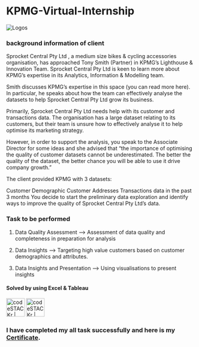 # KPMG-Virtual-Internship

![Logos](https://hitconsultant.net/wp-content/uploads/2015/04/KPMG-logo.jpg)

### background information of client

Sprocket Central Pty Ltd , a medium size bikes & cycling accessories organisation, has approached Tony Smith (Partner) in KPMG’s Lighthouse & Innovation Team. Sprocket Central Pty Ltd  is keen to learn more about KPMG’s expertise in its Analytics, Information & Modelling team. 

Smith discusses KPMG’s expertise in this space (you can read more here). In particular, he speaks about how the team can effectively analyse the datasets to help Sprocket Central Pty Ltd grow its business.

Primarily, Sprocket Central Pty Ltd needs help with its customer and transactions data. The organisation has a large dataset relating to its customers, but their team is unsure how to effectively analyse it to help optimise its marketing strategy. 

However, in order to support the analysis, you speak to the Associate Director for some ideas and she advised that “the importance of optimising the quality of customer datasets cannot be underestimated. The better the quality of the dataset, the better chance you will be able to use it drive company growth.”

The client provided KPMG with 3 datasets:

Customer Demographic 
Customer Addresses
Transactions data in the past 3 months
You decide to start the preliminary data exploration and identify ways to improve the quality of Sprocket Central Pty Ltd’s data.

### Task to be performed 

1. Data Quality Assessment --> Assessment of data quality and completeness in preparation for analysis

2. Data Insights --> Targeting high value customers based on customer demographics and attributes.

3. Data Insights and Presentation --> Using visualisations to present insights


#### Solved by using Excel & Tableau 

<img align="centre" alt="codeSTACKr | Tableau" width="49px" src="https://mactorrents.io/wp-content/uploads/2019/09/1567360414_224_excel_2016_for_mac_15_logo_icon.jpg" />       <img align="centre" alt="codeSTACKr | Tableau" width="49px" src="https://apps.joltteam.com/cdn/brikbuild/tableau-icon-pixel-art-5a5f5c4d755c41916225ab5e.brickImg.jpg" />

### I have completed my all task successfully and here is my [Certificate](https://insidesherpa.s3.amazonaws.com/completion-certificates/KPMG/m7W4GMqeT3bh9Nb2c_KPMG_oKLLGdvttSEtNM64W_completion_certificate.pdf).



